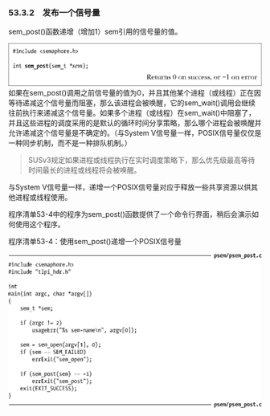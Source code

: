 ### 53.3.2　发布一个信号量

sem_post()函数递增（增加1）sem引用的信号量的值。



![1370.png](../images/1370.png)
如果在sem_post()调用之前信号量的值为0，并且其他某个进程（或线程）正在因等待递减这个信号量而阻塞，那么该进程会被唤醒，它的sem_wait()调用会继续往前执行来递减这个信号量。如果多个进程（或线程）在sem_wait()中阻塞了，并且这些进程的调度采用的是默认的循环时间分享策略，那么哪个进程会被唤醒并允许递减这个信号量是不确定的。（与System V信号量一样，POSIX信号量仅仅是一种同步机制，而不是一种排队机制。）

> SUSv3规定如果进程或线程执行在实时调度策略下，那么优先级最高等待时间最长的进程或线程将会被唤醒。

与System V信号量一样，递增一个POSIX信号量对应于释放一些共享资源以供其他进程或线程使用。

程序清单53-4中的程序为sem_post()函数提供了一个命令行界面，稍后会演示如何使用这个程序。

程序清单53-4：使用sem_post()递增一个POSIX信号量



![1371.png](../images/1371.png)

